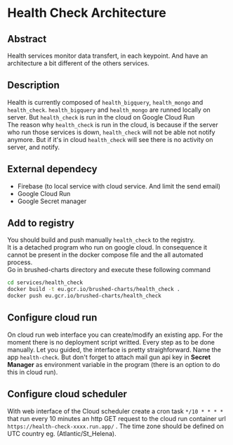 # Health Check Architecture

## Abstract
Health services monitor data transfert, in each keypoint. And have an architecture a bit different of the others services.

## Description
Health is currently composed of `health_bigquery`, `health_mongo` and `health_check`. `health_bigquery` and `health_mongo` are runned locally on server. But `health_check` is run in the cloud on Google Cloud Run <br/>
The reason why `health_check` is run in the cloud, is because if the server who run those services is down, `health_check` will not be able not notify anymore. But if it's in cloud `health_check` will see there is no activity on server, and notify.

## External dependecy
- Firebase (to local service with cloud service. And limit the send email)
- Google Cloud Run
- Google Secret manager

## Add to registry
You should build and push manually `health_check` to the registry.<br/>
It is a detached program who run on google cloud. In consequence it cannot be present in the docker compose file and the all automated process.
<br/>
Go in brushed-charts directory and execute these following command

```sh
cd services/health_check
docker build -t eu.gcr.io/brushed-charts/health_check .
docker push eu.gcr.io/brushed-charts/health_check
```

## Configure cloud run
On cloud run web interface you can create/modify an existing app. For the moment there is no deployment script writted. Every step as to be done manually.
Let you guided, the interface is pretty straighforward. Name the app `health-check`. But don't forget to attach mail gun api key in **Secret Manager** as environment variable in the program (there is an option to do this in cloud run). 

## Configure cloud scheduler
With web interface of the Cloud scheduler create a cron task `*/10 * * * *` that run every 10 minutes an http GET request to the cloud run container url `https://health-check-xxxx.run.app/` . The time zone should be defined on UTC country eg. (Atlantic/St_Helena).

